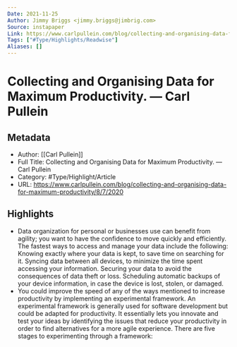 ```yaml
---
Date: 2021-11-25
Author: Jimmy Briggs <jimmy.briggs@jimbrig.com>
Source: instapaper
Link: https://www.carlpullein.com/blog/collecting-and-organising-data-for-maximum-productivity/8/7/2020
Tags: ["#Type/Highlights/Readwise"]
Aliases: []
---
```

# Collecting and Organising Data for Maximum Productivity. — Carl Pullein

## Metadata
- Author: [[Carl Pullein]]
- Full Title: Collecting and Organising Data for Maximum Productivity. — Carl Pullein
- Category: #Type/Highlight/Article
- URL: https://www.carlpullein.com/blog/collecting-and-organising-data-for-maximum-productivity/8/7/2020

## Highlights
- Data organization for personal or businesses use can benefit from agility; you want to have the confidence to move quickly and efficiently. The fastest ways to access and manage your data include the following:
  Knowing exactly where your data is kept, to save time on searching for it.
  Syncing data between all devices, to minimize the time spent accessing your information.
  Securing your data to avoid the consequences of data theft or loss.
  Scheduling automatic backups of your device information, in case the device is lost, stolen, or damaged.
- You could improve the speed of any of the ways mentioned to increase productivity by implementing an experimental framework. An experimental framework is generally used for software development but could be adapted for productivity. It essentially lets you innovate and test your ideas by identifying the issues that reduce your productivity in order to find alternatives for a more agile experience. There are five stages to experimenting through a framework:
